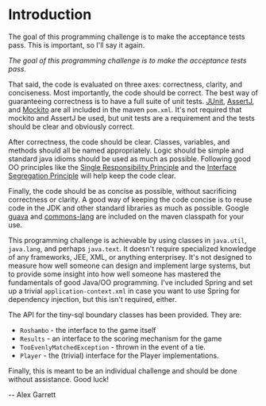# Introduction


The goal of this programming challenge is to make the acceptance tests pass. This is important, so I'll say it again.

_The goal of this programming challenge is to make the acceptance tests pass._ 


That said, the code is evaluated on three axes: correctness, clarity, and conciseness. Most importantly, the code
should be correct. The best way of guaranteeing correctness is to have a full suite of unit tests. [JUnit], [AssertJ], and [Mockito] are all included in the maven `pom.xml`. It's not required that mockito and AssertJ be used, but unit tests are a requirement and the tests should be clear and obviously correct.

After correctness, the code should be clear. Classes, variables, and methods should all be named appropriately. Logic should be simple and standard java idioms should be used as much as possible. Following good OO principles like the [Single Responsibility Principle] and the [Interface Segregation Principle] will help keep the code clear.

Finally, the code should be as concise as possible, without sacrificing correctness or clarity. A good way of keeping the code concise is to reuse code in the JDK and other standard libraries as much as possible. Google [guava] and [commons-lang] are included on the maven classpath for your use.

This programming challenge is achievable by using classes in `java.util`, `java.lang`, and perhaps `java.text`. It doesn't require specialized knowledge of any frameworks, JEE, XML, or anything enterprisey. It's not designed to measure how well someone can design and implement large systems, but to provide some insight into how well someone has mastered the fundamentals of good Java/OO programming. I've included Spring and set up a trivial `application-context.xml` in case you want to use Spring for dependency injection, but this isn't required, either. 

The API for the tiny-sql boundary classes has been provided. They are:

* `Roshambo` - the interface to the game itself
* `Results` - an interface to the scoring mechanism for the game
* `TooEvenlyMatchedException` - thrown in the event of a tie.
* `Player` - the (trivial) interface for the Player implementations. 

Finally, this is meant to be an individual challenge and should be done without assistance. Good luck!

-- Alex Garrett

[JUnit]: http://junit.org
[AssertJ]: http://joel-costigliola.github.io/assertj/
[Mockito]: http://mockito.org/
[Single Responsibility Principle]: https://en.wikipedia.org/wiki/Single_responsibility_principle
[Interface Segregation Principle]: https://en.wikipedia.org/wiki/Interface_segregation_principle
[guava]: https://github.com/google/guava
[commons-lang]: https://commons.apache.org/proper/commons-lang/
